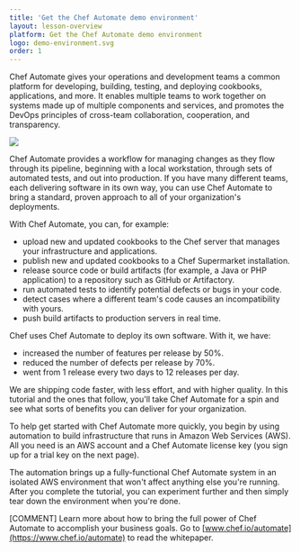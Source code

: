 ```yaml
---
title: 'Get the Chef Automate demo environment'
layout: lesson-overview
platform: Get the Chef Automate demo environment
logo: demo-environment.svg
order: 1
---
```

Chef Automate gives your operations and development teams a common platform for developing, building, testing, and deploying cookbooks, applications, and more. It enables multiple teams to work together on systems made up of multiple components and services, and promotes the DevOps principles of cross-team collaboration, cooperation, and transparency.

![](automate/automate-architecture.svg)

Chef Automate provides a workflow for managing changes as they flow through its pipeline, beginning with a local workstation, through sets of automated tests, and out into production. If you have many different teams, each delivering software in its own way, you can use Chef Automate to bring a standard, proven approach to all of your organization's deployments.

With Chef Automate, you can, for example:

* upload new and updated cookbooks to the Chef server that manages your infrastructure and applications.
* publish new and updated cookbooks to a Chef Supermarket installation.
* release source code or build artifacts (for example, a Java or PHP application) to a repository such as GitHub or Artifactory.
* run automated tests to identify potential defects or bugs in your code.
* detect cases where a different team's code causes an incompatibility with yours.
* push build artifacts to production servers in real time.

Chef uses Chef Automate to deploy its own software. With it, we have:

* increased the number of features per release by 50%.
* reduced the number of defects per release by 70%.
* went from 1 release every two days to 12 releases per day.

We are shipping code faster, with less effort, and with higher quality. In this tutorial and the ones that follow, you'll take Chef Automate for a spin and see what sorts of benefits you can deliver for your organization.

To help get started with Chef Automate more quickly, you begin by using automation to build infrastructure that runs in Amazon Web Services (AWS). All you need is an AWS account and a Chef Automate license key (you sign up for a trial key on the next page).

The automation brings up a fully-functional Chef Automate system in an isolated AWS environment that won't affect anything else you're running. After you complete the tutorial, you can experiment further and then simply tear down the environment when you're done.

[COMMENT] Learn more about how to bring the full power of Chef Automate to accomplish your business goals. Go to [www.chef.io/automate](https://www.chef.io/automate) to read the whitepaper.
